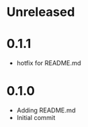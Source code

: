 Unreleased
=========

0.1.1
==========
* hotfix for README.md

0.1.0
==========
* Adding README.md
* Initial commit
